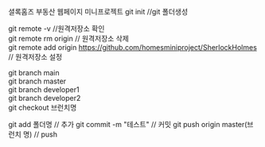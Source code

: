 셜록홈즈 부동산 웹페이지 미니프로젝트
git init //git 폴더생성

git remote -v //원격저장소 확인 <br>
git remote rm origin // 원격저장소 삭제 <br>
git remote add origin https://github.com/homesminiproject/SherlockHolmes // 원격저장소 설정 <br>


git branch main <br>
git branch master <br>
git branch developer1 <br>
git branch developer2 <br>
git checkout 브런치명 <br>



git add 폴더명 // 추가
git commit -m "테스트" // 커밋
git push origin master(브런치 명) // push